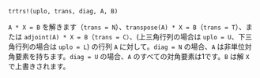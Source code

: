 ```
trtrs!(uplo, trans, diag, A, B)
```

`A * X = B` を解きます（`trans = N`）、`transpose(A) * X = B`（`trans = T`）、または `adjoint(A) * X = B`（`trans = C）`、(上三角行列の場合は `uplo = U`、下三角行列の場合は `uplo = L`) の行列 `A` に対して。`diag = N` の場合、`A` は非単位対角要素を持ちます。`diag = U` の場合、`A` のすべての対角要素は1です。`B` は解 `X` で上書きされます。
